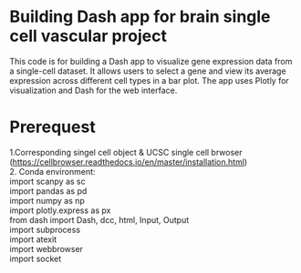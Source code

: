 # Building Dash app for brain single cell vascular project
This code is for building a Dash app to visualize gene expression data from a single-cell dataset.
It allows users to select a gene and view its average expression across different cell types in a bar plot.
The app uses Plotly for visualization and Dash for the web interface.  

# Prerequest
1.Corresponding singel cell object & UCSC single cell brwoser (https://cellbrowser.readthedocs.io/en/master/installation.html)  
2. Conda environment:  
  import scanpy as sc  
  import pandas as pd  
  import numpy as np  
  import plotly.express as px  
  from dash import Dash, dcc, html, Input, Output  
  import subprocess  
  import atexit  
  import webbrowser  
  import socket  
